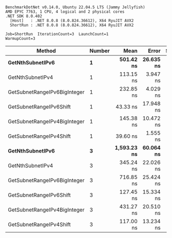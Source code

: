 ```

BenchmarkDotNet v0.14.0, Ubuntu 22.04.5 LTS (Jammy Jellyfish)
AMD EPYC 7763, 1 CPU, 4 logical and 2 physical cores
.NET SDK 8.0.402
  [Host]   : .NET 8.0.8 (8.0.824.36612), X64 RyuJIT AVX2
  ShortRun : .NET 8.0.8 (8.0.824.36612), X64 RyuJIT AVX2

Job=ShortRun  IterationCount=3  LaunchCount=1  
WarmupCount=3  

```
| Method                       | Number | Mean        | Error     | StdDev   | Min         | Max         | Gen0   | Allocated |
|----------------------------- |------- |------------:|----------:|---------:|------------:|------------:|-------:|----------:|
| **GetNthSubnetIPv6**             | **1**      |   **501.42 ns** | **26.635 ns** | **1.460 ns** |   **499.82 ns** |   **502.68 ns** | **0.0076** |     **696 B** |
| GetNthSubnetIPv4             | 1      |   113.15 ns |  3.947 ns | 0.216 ns |   112.91 ns |   113.34 ns | 0.0019 |     160 B |
| GetSubnetRangeIPv6BigInteger | 1      |   232.85 ns |  4.029 ns | 0.221 ns |   232.68 ns |   233.10 ns | 0.0050 |     432 B |
| GetSubnetRangeIPv6Shift      | 1      |    43.33 ns | 17.948 ns | 0.984 ns |    42.70 ns |    44.47 ns | 0.0019 |     160 B |
| GetSubnetRangeIPv4BigInteger | 1      |   145.38 ns | 10.472 ns | 0.574 ns |   144.94 ns |   146.03 ns | 0.0024 |     208 B |
| GetSubnetRangeIPv4Shift      | 1      |    39.60 ns |  1.555 ns | 0.085 ns |    39.55 ns |    39.70 ns | 0.0021 |     176 B |
| **GetNthSubnetIPv6**             | **3**      | **1,593.23 ns** | **60.064 ns** | **3.292 ns** | **1,590.33 ns** | **1,596.81 ns** | **0.0248** |    **2168 B** |
| GetNthSubnetIPv4             | 3      |   345.24 ns | 22.026 ns | 1.207 ns |   343.97 ns |   346.38 ns | 0.0057 |     480 B |
| GetSubnetRangeIPv6BigInteger | 3      |   716.85 ns | 25.424 ns | 1.394 ns |   715.50 ns |   718.28 ns | 0.0153 |    1296 B |
| GetSubnetRangeIPv6Shift      | 3      |   127.45 ns | 15.334 ns | 0.840 ns |   126.64 ns |   128.32 ns | 0.0057 |     480 B |
| GetSubnetRangeIPv4BigInteger | 3      |   431.27 ns | 20.510 ns | 1.124 ns |   429.98 ns |   432.07 ns | 0.0072 |     624 B |
| GetSubnetRangeIPv4Shift      | 3      |   117.00 ns | 13.234 ns | 0.725 ns |   116.42 ns |   117.81 ns | 0.0062 |     528 B |
